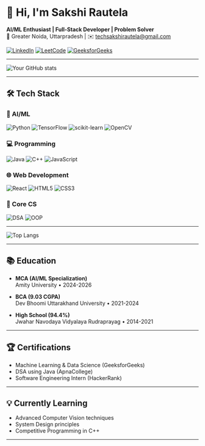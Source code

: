 # 👋 Hi, I'm Sakshi Rautela 

**AI/ML Enthusiast | Full-Stack Developer | Problem Solver**  
📍 Greater Noida, Uttarpradesh | ✉️ techsakshirautela@gmail.com  

[![LinkedIn](https://img.shields.io/badge/LinkedIn-0A66C2?style=for-the-badge&logo=linkedin&logoColor=white)](https://www.linkedin.com/in/sakshi-rautela-b1823a349/)
[![LeetCode](https://img.shields.io/badge/LeetCode-FFA116?style=for-the-badge&logo=leetcode&logoColor=black)](https://leetcode.com/u/sakshirautela/)
[![GeeksforGeeks](https://img.shields.io/badge/GeeksforGeeks-2F8D46?style=for-the-badge&logo=geeksforgeeks&logoColor=white)](https://www.geeksforgeeks.org/user/sakshirautela/)

---
![Your GitHub stats](https://github-readme-stats.vercel.app/api?username=YOUR_USERNAME&show_icons=true&theme=tokyonight)

---

## 🛠️ Tech Stack

### 🤖 AI/ML
![Python](https://img.shields.io/badge/Python-3776AB?style=for-the-badge&logo=python&logoColor=white)
![TensorFlow](https://img.shields.io/badge/TensorFlow-FF6F00?style=for-the-badge&logo=tensorflow&logoColor=white)
![scikit-learn](https://img.shields.io/badge/scikit--learn-F7931E?style=for-the-badge&logo=scikit-learn&logoColor=white)
![OpenCV](https://img.shields.io/badge/OpenCV-5C3EE8?style=for-the-badge&logo=opencv&logoColor=white)

### 💻 Programming
![Java](https://img.shields.io/badge/Java-ED8B00?style=for-the-badge&logo=openjdk&logoColor=white)
![C++](https://img.shields.io/badge/C++-00599C?style=for-the-badge&logo=c%2B%2B&logoColor=white)
![JavaScript](https://img.shields.io/badge/JavaScript-F7DF1E?style=for-the-badge&logo=javascript&logoColor=black)

### 🌐 Web Development
![React](https://img.shields.io/badge/React-20232A?style=for-the-badge&logo=react&logoColor=61DAFB)
![HTML5](https://img.shields.io/badge/HTML5-E34F26?style=for-the-badge&logo=html5&logoColor=white)
![CSS3](https://img.shields.io/badge/CSS3-1572B6?style=for-the-badge&logo=css3&logoColor=white)

### 🧠 Core CS
![DSA](https://img.shields.io/badge/DSA-FF6600?style=for-the-badge&logo=java&logoColor=white)
![OOP](https://img.shields.io/badge/OOP-FFA500?style=for-the-badge&logo=java&logoColor=white)

---
![Top Langs](https://github-readme-stats.vercel.app/api/top-langs/?username=sakshirautela&layout=compact)

---
## 📚 Education

- **MCA (AI/ML Specialization)**  
  Amity University • 2024-2026  

- **BCA (9.03 CGPA)**  
  Dev Bhoomi Uttarakhand University • 2021-2024
  
- **High School (94.4%)**  
  Jwahar Navodaya Vidyalaya Rudraprayag • 2014-2021
---

## 🏆 Certifications

- Machine Learning & Data Science (GeeksforGeeks)  
- DSA using Java (ApnaCollege)  
- Software Engineering Intern (HackerRank)  

---

## 💡 Currently Learning

- Advanced Computer Vision techniques  
- System Design principles  
- Competitive Programming in C++  

---
